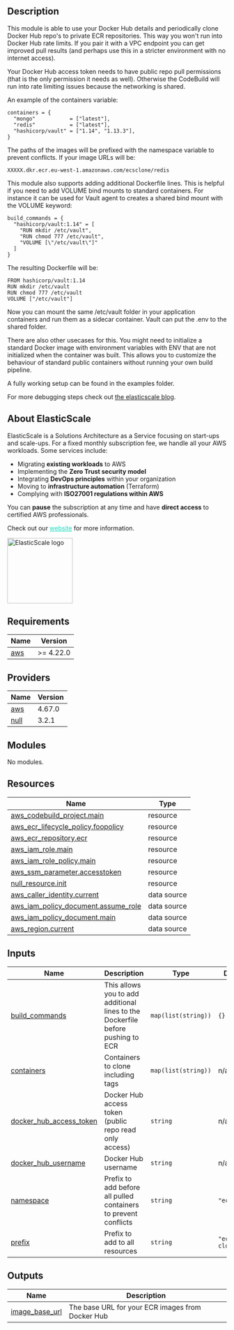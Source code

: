## Description

This module is able to use your Docker Hub details and periodically clone Docker Hub repo's to private ECR repositories. This way you won't run into Docker Hub rate limits. If you pair it with a VPC endpoint you can get improved pull results (and perhaps use this in a stricter environment with no internet access).

Your Docker Hub access token needs to have public repo pull permissions (that is the only permission it needs as well). Otherwise the CodeBuild will run into rate limiting issues because the networking is shared.

An example of the containers variable:

    containers = {
      "mongo"           = ["latest"],
      "redis"           = ["latest"],
      "hashicorp/vault" = ["1.14", "1.13.3"],
    }

The paths of the images will be prefixed with the namespace variable to prevent conflicts. If your image URLs will be:

    XXXXX.dkr.ecr.eu-west-1.amazonaws.com/ecsclone/redis

This module also supports adding additional Dockerfile lines. This is helpful if you need to add VOLUME bind mounts to standard containers. For instance it can be used for Vault agent to creates a shared bind mount with the VOLUME keyword:

    build_commands = {
      "hashicorp/vault:1.14" = [
        "RUN mkdir /etc/vault",
        "RUN chmod 777 /etc/vault",
        "VOLUME [\"/etc/vault\"]"
      ]
    }

The resulting Dockerfile will be:

    FROM hashicorp/vault:1.14
    RUN mkdir /etc/vault
    RUN chmod 777 /etc/vault
    VOLUME ["/etc/vault"]

Now you can mount the same /etc/vault folder in your application containers and run them as a sidecar container. Vault can put the .env to the shared folder.  

There are also other usecases for this. You might need to initialize a standard Docker image with environment variables with ENV that are not initialized when the container was built. This allows you to customize the behaviour of standard public containers without running your own build pipeline. 

A fully working setup can be found in the examples folder.

For more debugging steps check out [the elasticscale blog](https://elasticscale.cloud/en/use-pull-through-caches-on-ecr-to-circumvent-docker-hub-rate-limits/).

## About ElasticScale

ElasticScale is a Solutions Architecture as a Service focusing on start-ups and scale-ups. For a fixed monthly subscription fee, we handle all your AWS workloads. Some services include:

* Migrating **existing workloads** to AWS
* Implementing the **Zero Trust security model**
* Integrating **DevOps principles** within your organization
* Moving to **infrastructure automation** (Terraform)
* Complying with **ISO27001 regulations within AWS**

You can **pause** the subscription at any time and have **direct access** to certified AWS professionals.

Check out our <a href="https://elasticscale.cloud" target="_blank" style="color: #14dcc0; text-decoration: underline">website</a> for more information.

<img src="https://elasticscale-public.s3.eu-west-1.amazonaws.com/logo/Logo_ElasticScale_4kant-transparant.png" alt="ElasticScale logo" width="150"/>

## Requirements

| Name | Version |
|------|---------|
| <a name="requirement_aws"></a> [aws](#requirement\_aws) | >= 4.22.0 |

## Providers

| Name | Version |
|------|---------|
| <a name="provider_aws"></a> [aws](#provider\_aws) | 4.67.0 |
| <a name="provider_null"></a> [null](#provider\_null) | 3.2.1 |

## Modules

No modules.

## Resources

| Name | Type |
|------|------|
| [aws_codebuild_project.main](https://registry.terraform.io/providers/hashicorp/aws/latest/docs/resources/codebuild_project) | resource |
| [aws_ecr_lifecycle_policy.foopolicy](https://registry.terraform.io/providers/hashicorp/aws/latest/docs/resources/ecr_lifecycle_policy) | resource |
| [aws_ecr_repository.ecr](https://registry.terraform.io/providers/hashicorp/aws/latest/docs/resources/ecr_repository) | resource |
| [aws_iam_role.main](https://registry.terraform.io/providers/hashicorp/aws/latest/docs/resources/iam_role) | resource |
| [aws_iam_role_policy.main](https://registry.terraform.io/providers/hashicorp/aws/latest/docs/resources/iam_role_policy) | resource |
| [aws_ssm_parameter.accesstoken](https://registry.terraform.io/providers/hashicorp/aws/latest/docs/resources/ssm_parameter) | resource |
| [null_resource.init](https://registry.terraform.io/providers/hashicorp/null/latest/docs/resources/resource) | resource |
| [aws_caller_identity.current](https://registry.terraform.io/providers/hashicorp/aws/latest/docs/data-sources/caller_identity) | data source |
| [aws_iam_policy_document.assume_role](https://registry.terraform.io/providers/hashicorp/aws/latest/docs/data-sources/iam_policy_document) | data source |
| [aws_iam_policy_document.main](https://registry.terraform.io/providers/hashicorp/aws/latest/docs/data-sources/iam_policy_document) | data source |
| [aws_region.current](https://registry.terraform.io/providers/hashicorp/aws/latest/docs/data-sources/region) | data source |

## Inputs

| Name | Description | Type | Default | Required |
|------|-------------|------|---------|:--------:|
| <a name="input_build_commands"></a> [build\_commands](#input\_build\_commands) | This allows you to add additional lines to the Dockerfile before pushing to ECR | `map(list(string))` | `{}` | no |
| <a name="input_containers"></a> [containers](#input\_containers) | Containers to clone including tags | `map(list(string))` | n/a | yes |
| <a name="input_docker_hub_access_token"></a> [docker\_hub\_access\_token](#input\_docker\_hub\_access\_token) | Docker Hub access token (public repo read only access) | `string` | n/a | yes |
| <a name="input_docker_hub_username"></a> [docker\_hub\_username](#input\_docker\_hub\_username) | Docker Hub username | `string` | n/a | yes |
| <a name="input_namespace"></a> [namespace](#input\_namespace) | Prefix to add before all pulled containers to prevent conflicts | `string` | `"ecsclone"` | no |
| <a name="input_prefix"></a> [prefix](#input\_prefix) | Prefix to add to all resources | `string` | `"ecs-clone-"` | no |

## Outputs

| Name | Description |
|------|-------------|
| <a name="output_image_base_url"></a> [image\_base\_url](#output\_image\_base\_url) | The base URL for your ECR images from Docker Hub |